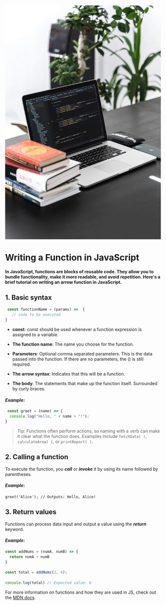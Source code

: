 ![Studying Javascript computer desk](./unsplashcomputerdesk.jpg)

# Writing a Function in JavaScript

#### In JavaScript, functions are blocks of reusable code. They allow you to bundle functionality, make it more readable, and avoid repetition. Here's a brief tutorial on writing an arrow function in JavaScript.

## 1. Basic syntax

```javascript
 const functionName = (params) =>  { 
   // code to be executed
} 
```
 - **const**: const should be used whenever a function expression is assigned to a variable.

- **The function name**: The name you choose for the function.

- **Parameters**: Optional comma separated parameters. This is the data passed into the function. If there are no parameters, the () is still required.

- **The arrow syntax**: Indicates that this will be a function.

- **The body**: The statements that make up the function itself. Surrounded by curly braces.

#### ***Example***:
``` javascript
 const greet = (name) => {
  console.log("Hello, " + name + "!");
} 
```

> Tip: Functions often perform actions, so naming with a verb can make it clear what the function does. Examples include `fetchData( )`, `calculateArea( )`, or `printReport( )`. 

## 2. Calling a function

To execute the function, you ***call*** or ***invoke*** it by using its name followed by parentheses.

#### ***Example***:

``` greet('Alice'); // Outputs: Hello, Alice! ```

## 3. Return values

Functions can process data input and output a value using the ***return*** keyword.

#### ***Example***: 

``` javascript
const addNums = (numA, numB) => {
  return numA + numB
}

const total = addNums(2, 4);

console.log(total) // Expected value: 6
```

For more information on functions and how they are used in JS, check out the [MDN docs](https://developer.mozilla.org/en-US/docs/Web/JavaScript/Guide/Functions).
